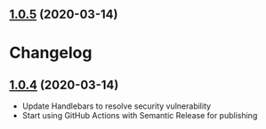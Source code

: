 ## [1.0.5](https://github.com/NickLargen/testcafe-reporter-nunit3/compare/v1.0.4...v1.0.5) (2020-03-14)

# Changelog

## [1.0.4](https://github.com/NickLargen/testcafe-reporter-nunit3/compare/1.0.3...v1.0.4) (2020-03-14)

-   Update Handlebars to resolve security vulnerability
-   Start using GitHub Actions with Semantic Release for publishing
